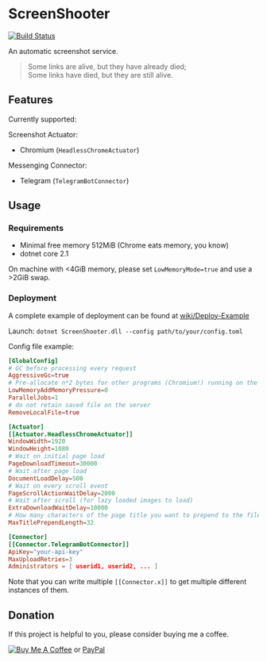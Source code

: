 # ScreenShooter

[![Build Status](https://dev.azure.com/nekomimiswitch/General/_apis/build/status/ScreenShooter)](https://dev.azure.com/nekomimiswitch/General/_build/latest?definitionId=26)

An automatic screenshot service.

> Some links are alive, but they have already died;<br>
> Some links have died, but they are still alive.

## Features

Currently supported:

Screenshot Actuator:
 * Chromium (`HeadlessChromeActuator`)

Messenging Connector:
 * Telegram (`TelegramBotConnector`)

## Usage

### Requirements

* Minimal free memory 512MiB (Chrome eats memory, you know)
* dotnet core 2.1

On machine with <4GiB memory, please set `LowMemoryMode=true` and use a >2GiB swap.

### Deployment

A complete example of deployment can be found at [wiki/Deploy-Example](wiki/Deploy-Example)

Launch: `dotnet ScreenShooter.dll --config path/to/your/config.toml`

Config file example:

```toml
[GlobalConfig]
# GC before processing every request
AggressiveGc=true
# Pre-allocate n*2 bytes for other programs (Chromium!) running on the same machine
LowMemoryAddMemoryPressure=0
ParallelJobs=1
# do not retain saved file on the server
RemoveLocalFile=true

[Actuator]
[[Actuator.HeadlessChromeActuator]]
WindowWidth=1920
WindowHeight=1080
# Wait on initial page load
PageDownloadTimeout=30000
# Wait after page load
DocumentLoadDelay=500
# Wait on every scroll event
PageScrollActionWaitDelay=2000
# Wait after scroll (for lazy loaded images to load)
ExtraDownloadWaitDelay=10000
# How many characters of the page title you want to prepend to the file name
MaxTitlePrependLength=32

[Connector]
[[Connector.TelegramBotConnector]]
ApiKey="your-api-key"
MaxUploadRetries=3
Administrators = [ userid1, userid2, ... ]
```

Note that you can write multiple `[[Connector.x]]` to get multiple different instances of them.

## Donation

If this project is helpful to you, please consider buying me a coffee.

[![Buy Me A Coffee](https://www.buymeacoffee.com/assets/img/custom_images/orange_img.png)](https://www.buymeacoffee.com/Jamesits) or [PayPal](https://paypal.me/Jamesits)